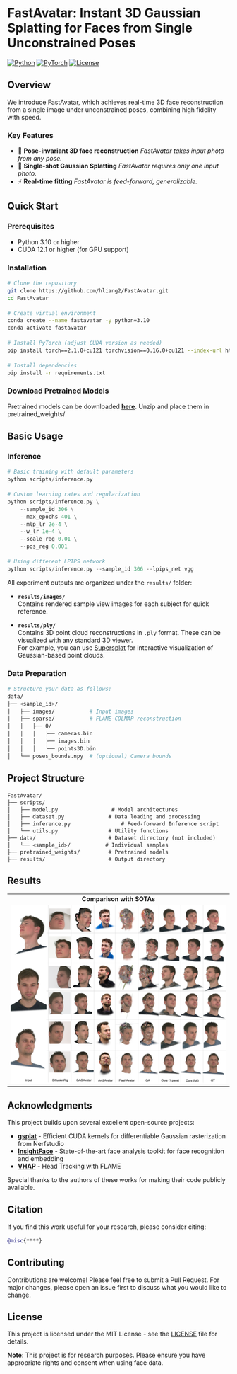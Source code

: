 # FastAvatar: Instant 3D Gaussian Splatting for Faces from Single Unconstrained Poses

[![Python](https://img.shields.io/badge/Python-3.10%2B-blue)](https://www.python.org/)
[![PyTorch](https://img.shields.io/badge/PyTorch-2.1%2B-red)](https://pytorch.org/)
[![License](https://img.shields.io/badge/License-MIT-green.svg)](LICENSE)

## Overview

We introduce FastAvatar, which achieves real-time 3D face reconstruction from a single image under unconstrained poses, combining high fidelity with speed.

### Key Features
- 🎯 **Pose-invariant 3D face reconstruction** *FastAvatar takes input photo from any pose.*
- 🔧 **Single-shot Gaussian Splatting** *FastAvatar requires only one input photo.*
- ⚡ **Real-time fitting** *FastAvatar is feed-forward, generalizable.*

## Quick Start

### Prerequisites
- Python 3.10 or higher
- CUDA 12.1 or higher (for GPU support)

### Installation

```bash
# Clone the repository
git clone https://github.com/hliang2/FastAvatar.git
cd FastAvatar

# Create virtual environment
conda create --name fastavatar -y python=3.10
conda activate fastavatar

# Install PyTorch (adjust CUDA version as needed)
pip install torch==2.1.0+cu121 torchvision==0.16.0+cu121 --index-url https://download.pytorch.org/whl/cu121

# Install dependencies
pip install -r requirements.txt
```

### Download Pretrained Models
Pretrained models can be downloaded **[here](https://drive.google.com/file/d/1SQOx8kHnnaqaCv_PjUqbVMYRzUOtUZuM/view?usp=sharing)**. 
Unzip and place them in pretrained_weights/

## Basic Usage

### Inference

```python
# Basic training with default parameters
python scripts/inference.py

# Custom learning rates and regularization
python scripts/inference.py \
    --sample_id 306 \
    --max_epochs 401 \
    --mlp_lr 2e-4 \
    --w_lr 1e-4 \
    --scale_reg 0.01 \
    --pos_reg 0.001

# Using different LPIPS network
python scripts/inference.py --sample_id 306 --lpips_net vgg
```

All experiment outputs are organized under the `results/` folder:

- **`results/images/`**  
  Contains rendered sample view images for each subject for quick reference.

- **`results/ply/`**  
  Contains 3D point cloud reconstructions in `.ply` format. These can be visualized with any standard 3D viewer.  
  For example, you can use [Supersplat](https://superspl.at/editor) for interactive visualization of Gaussian-based point clouds.

### Data Preparation

```bash
# Structure your data as follows:
data/
├── <sample_id>/
│   ├── images/           # Input images
│   ├── sparse/           # FLAME-COLMAP reconstruction
│   │   ├── 0/
│   │   │   ├── cameras.bin
│   │   │   ├── images.bin
│   │   │   └── points3D.bin
│   └── poses_bounds.npy  # (optional) Camera bounds
```


## Project Structure

```
FastAvatar/
├── scripts/
│   ├── model.py                 # Model architectures  
│   ├── dataset.py              # Data loading and processing   
│   ├── inference.py                # Feed-forward Inference script 
│   └── utils.py                # Utility functions      
├── data/                       # Dataset directory (not included)
│   └── <sample_id>/           # Individual samples
├── pretrained_weights/         # Pretrained models
├── results/                    # Output directory
```


## Results

<table>
  <tr>
    <td align="center"><b>Comparison with SOTAs</b></td>
  </tr>
  <tr>
    <td><img src="docs/comparison.png" width="600"></td>
</table>



## Acknowledgments

This project builds upon several excellent open-source projects:

- **[gsplat](https://github.com/nerfstudio-project/gsplat)** - Efficient CUDA kernels for differentiable Gaussian rasterization from Nerfstudio
- **[InsightFace](https://github.com/deepinsight/insightface)** - State-of-the-art face analysis toolkit for face recognition and embedding
- **[VHAP](https://github.com/ShenhanQian/VHAP)** - Head Tracking with FLAME

Special thanks to the authors of these works for making their code publicly available.

## Citation

If you find this work useful for your research, please consider citing:

```bibtex
@misc{****}
```


## Contributing

Contributions are welcome! Please feel free to submit a Pull Request. For major changes, please open an issue first to discuss what you would like to change.

## License

This project is licensed under the MIT License - see the [LICENSE](LICENSE) file for details.


**Note**: This project is for research purposes. Please ensure you have appropriate rights and consent when using face data.
